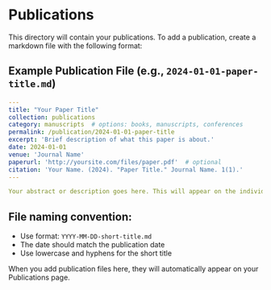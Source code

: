 # Publications

This directory will contain your publications. To add a publication, create a markdown file with the following format:

## Example Publication File (e.g., `2024-01-01-paper-title.md`)

```yaml
---
title: "Your Paper Title"
collection: publications
category: manuscripts  # options: books, manuscripts, conferences
permalink: /publication/2024-01-01-paper-title
excerpt: 'Brief description of what this paper is about.'
date: 2024-01-01
venue: 'Journal Name'
paperurl: 'http://yoursite.com/files/paper.pdf'  # optional
citation: 'Your Name. (2024). "Paper Title." Journal Name. 1(1).'
---

Your abstract or description goes here. This will appear on the individual page for this publication.
```

## File naming convention:
- Use format: `YYYY-MM-DD-short-title.md`
- The date should match the publication date
- Use lowercase and hyphens for the short title

When you add publication files here, they will automatically appear on your Publications page.